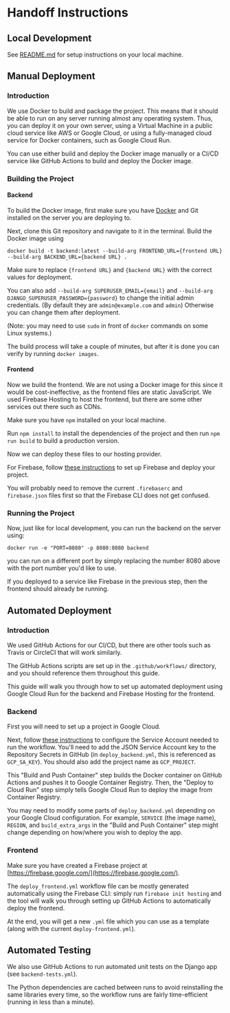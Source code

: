 # Handoff Instructions

## Local Development

See [README.md](README.md) for setup instructions on your local machine.

## Manual Deployment

### Introduction

We use Docker to build and package the project. This means that it should be able to run on any server running almost any operating system. Thus, you can deploy it on your own server, using a Virtual Machine in a public cloud service like AWS or Google Cloud, or using a fully-managed cloud service for Docker containers, such as Google Cloud Run.

You can use either build and deploy the Docker image manually or a CI/CD service like GitHub Actions to build and deploy the Docker image.

### Building the Project

#### Backend

To build the Docker image, first make sure you have [Docker](https://docs.docker.com/engine/install/) and Git installed on the server you are deploying to.

Next, clone this Git repository and navigate to it in the terminal. Build the Docker image using

```[sh]
docker build -t backend:latest --build-arg FRONTEND_URL={frontend URL} --build-arg BACKEND_URL={backend URL} .
```

Make sure to replace `{frontend URL}` and `{backend URL}` with the correct values for deployment.

You can also add `--build-arg SUPERUSER_EMAIL={email}` and `--build-arg DJANGO_SUPERUSER_PASSWORD={password}` to change the initial admin credentials. (By default they are `admin@example.com` and `admin`) Otherwise you can change them after deployment.

(Note: you may need to use `sudo` in front of `docker` commands on some Linux systems.)

The build process will take a couple of minutes, but after it is done you can verify by running `docker images`.

#### Frontend

Now we build the frontend. We are not using a Docker image for this since it would be cost-ineffective, as the frontend files are static JavaScript. We used Firebase Hosting to host the frontend, but there are some other services out there such as CDNs.

Make sure you have `npm` installed on your local machine.

Run `npm install` to install the dependencies of the project and then run `npm run build` to build a production version.

Now we can deploy these files to our hosting provider.

For Firebase, follow [these instructions](https://firebase.google.com/docs/hosting/quickstart) to set up Firebase and deploy your project.

You will probably need to remove the current `.firebaserc` and `firebase.json` files first so that the Firebase CLI does not get confused.

### Running the Project

Now, just like for local development, you can run the backend on the server using:

```[sh]
docker run -e "PORT=8080" -p 8080:8080 backend
```

you can run on a different port by simply replacing the number 8080 above with the port number you'd like to use.

If you deployed to a service like Firebase in the previous step, then the frontend should already be running.

## Automated Deployment

### Introduction

We used GitHub Actions for our CI/CD, but there are other tools such as Travis or CircleCI that will work similarly.

The GitHub Actions scripts are set up in the `.github/workflows/` directory, and you should reference them throughout this guide.

This guide will walk you through how to set up automated deployment using Google Cloud Run for the backend and Firebase Hosting for the frontend.

### Backend

First you will need to set up a project in Google Cloud.

Next, follow [these instructions](https://github.com/marketplace/actions/deploy-to-cloud-run) to configure the Service Account needed to run the workflow. You'll need to add the JSON Service Account key to the Repository Secrets in GitHub (in `deploy_backend.yml`, this is referenced as `GCP_SA_KEY`). You should also add the project name as `GCP_PROJECT`.

This "Build and Push Container" step builds the Docker container on GitHub Actions and pushes it to Google Container Registry. Then, the "Deploy to Cloud Run" step simply tells Google Cloud Run to deploy the image from Container Registry.

You may need to modify some parts of `deploy_backend.yml` depending on your Google Cloud configuration. For example, `SERVICE` (the image name), `REGION`, and `build_extra_args` in the "Build and Push Container" step might change depending on how/where you wish to deploy the app.

### Frontend

Make sure you have created a Firebase project at [https://firebase.google.com/](https://firebase.google.com/).

The `deploy_frontend.yml` workflow file can be mostly generated automatically using the Firebase CLI: simply run `firebase init hosting` and the tool will walk you through setting up GitHub Actions to automatically deploy the frontend.

At the end, you will get a new `.yml` file which you can use as a template (along with the current `deploy-frontend.yml`).

## Automated Testing

We also use GitHub Actions to run automated unit tests on the Django app (see `backend-tests.yml`).

The Python dependencies are cached between runs to avoid reinstalling the same libraries every time, so the workflow runs are fairly time-efficient (running in less than a minute).
